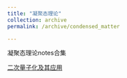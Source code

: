 ```yaml
---
title: "凝聚态理论"
collection: archive
permalink: /archive/condensed_matter

---
```


凝聚态理论notes合集

[二次量子化及其应用](https://lfcdepression.github.io/notes/second_quantization)
